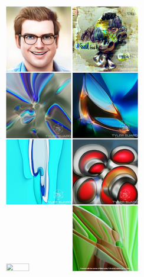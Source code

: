 <p float="left">
  <img src="https://github.com/Tylersuard/AI_Generated_Art/blob/main/IMG_6260.JPG" width=35% height=35%>
  <img src="https://github.com/Tylersuard/AI_Generated_Art/blob/main/Used Soul 10kwatermarked.png" width=35% height=35%>
  <img src="https://github.com/Tylersuard/AI_Generated_Art/blob/main/batch181layermixed5a_1x1_pre_relu.png" width=35% height=35%>
  <img src="https://github.com/Tylersuard/AI_Generated_Art/blob/main/batch23layermixed5a_1x1_pre_relu.png" width=35% height=35%>
  <img src="https://github.com/Tylersuard/AI_Generated_Art/blob/main/batch288layermixed5a_3x3_pre_relu.png" width=35% height=35%>
  
  <img src="https://github.com/Tylersuard/AI_Generated_Art/blob/main/batch39layerhead0_bottleneck_pre_relu.png" width=35% height=35%>
  <img src="https://github.com/Tylersuard/AI_Generated_Art/blob/main/broken sky3LGwatermarked.png" width=35% height=35%>
  <img src="https://github.com/Tylersuard/AI_Generated_Art/blob/main/download (76).png " width=35% height=35%>
  
</p>
